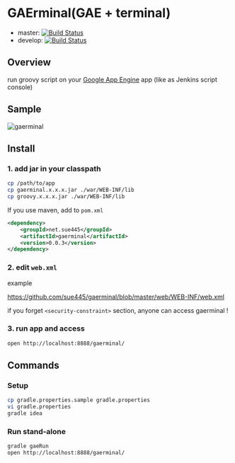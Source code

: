 # GAErminal(GAE + terminal)
* master: [![Build Status](https://travis-ci.org/sue445/gaerminal.png?branch=master)](https://travis-ci.org/sue445/gaerminal)
* develop: [![Build Status](https://travis-ci.org/sue445/gaerminal.png?branch=develop)](https://travis-ci.org/sue445/gaerminal)

## Overview
run groovy script on your [Google App Engine](https://developers.google.com/appengine/) app
(like as Jenkins script console)

## Sample
![gaerminal](http://cdn-ak.f.st-hatena.com/images/fotolife/s/sue445/20130519/20130519235248.png)

## Install
### 1. add jar in your classpath
```sh
cp /path/to/app
cp gaerminal.x.x.x.jar ./war/WEB-INF/lib
cp groovy.x.x.x.jar ./war/WEB-INF/lib
```
If you use maven, add to `pom.xml`

```xml
<dependency>
    <groupId>net.sue445</groupId>
    <artifactId>gaerminal</artifactId>
    <version>0.0.3</version>
</dependency>
```

### 2. edit `web.xml`
example

https://github.com/sue445/gaerminal/blob/master/web/WEB-INF/web.xml

if you forget `<security-constraint>` section, anyone can access gaerminal !

### 3. run app and access
```sh
open http://localhost:8888/gaerminal/
```

## Commands
### Setup
```sh
cp gradle.properties.sample gradle.properties
vi gradle.properties
gradle idea
```

### Run stand-alone
```sh
gradle gaeRun
open http://localhost:8888/gaerminal/
```
